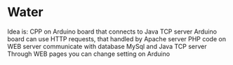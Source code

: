 # Water
Idea is:
  CPP on Arduino board that connects to Java TCP server
  Arduino board can use HTTP requests, that handled by Apache server
  PHP code on WEB server communicate with database MySql and Java TCP server
  Through WEB pages you can change setting on Arduino
